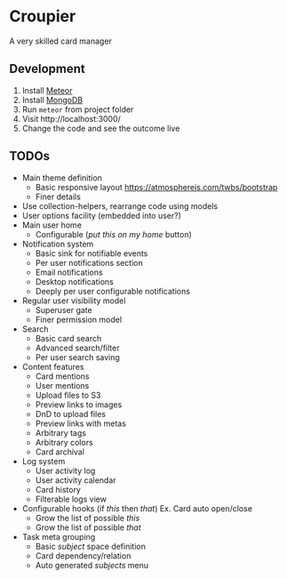 # Croupier
A very skilled card manager

## Development

1. Install [Meteor](https://www.meteor.com/install)
2. Install [MongoDB](https://www.mongodb.org/)
3. Run `meteor` from project folder
4. Visit http://localhost:3000/
5. Change the code and see the outcome live

## TODOs

* Main theme definition
  * Basic responsive layout https://atmospherejs.com/twbs/bootstrap
  * Finer details
* Use collection-helpers, rearrange code using models
* User options facility (embedded into user?)
* Main user home
  * Configurable (_put this on my home_ button)
* Notification system
  * Basic sink for notifiable events
  * Per user notifications section
  * Email notifications
  * Desktop notifications
  * Deeply per user configurable notifications
* Regular user visibility model
  * Superuser gate
  * Finer permission model
* Search
  * Basic card search
  * Advanced search/filter
  * Per user search saving
* Content features
  * Card mentions
  * User mentions
  * Upload files to S3
  * Preview links to images
  * DnD to upload files
  * Preview links with metas
  * Arbitrary tags
  * Arbitrary colors
  * Card archival
* Log system
  * User activity log
  * User activity calendar
  * Card history
  * Filterable logs view
* Configurable hooks (if _this_ then _that_) Ex. Card auto open/close
  * Grow the list of possible _this_
  * Grow the list of possible _that_
* Task meta grouping
  * Basic _subject_ space definition
  * Card dependency/relation
  * Auto generated _subjects_ menu
